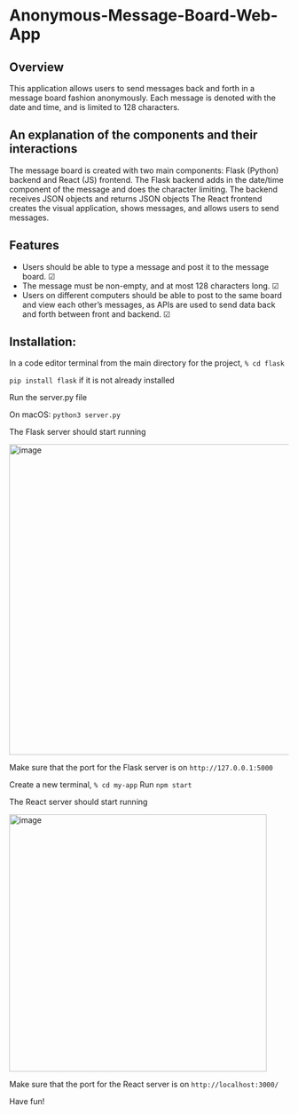 # Anonymous-Message-Board-Web-App
 
## Overview

This application allows users to send messages back and forth in a message board fashion anonymously.
Each message is denoted with the date and time, and is limited to 128 characters.


## An explanation of the components and their interactions

The message board is created with two main components: Flask (Python) backend and React (JS) frontend.
The Flask backend adds in the date/time component of the message and does the character limiting. The backend receives JSON objects  and returns JSON objects
The React frontend creates the visual application, shows messages, and allows users to send messages.



## Features
- Users should be able to type a message and post it to the message board. &#x2611;
- The message must be non-empty, and at most 128 characters long. &#x2611;
- Users on different computers should be able to post to the same board and view each other’s messages, as APIs are used to send data back and forth between front and backend. &#x2611;


## Installation:

In a code editor terminal from the main directory for the project, `% cd flask`

`pip install flask` if it is not already installed

Run the server.py file

On macOS: `python3 server.py`

The Flask server should start running

<img width="560" alt="image" src="https://github.com/apric0ts/Anonymous-Message-Board/assets/69058754/5a4045fe-e9d3-4638-8a6c-27d4d02dca9f">

Make sure that the port for the Flask server is on `http://127.0.0.1:5000`


Create a new terminal, `% cd my-app`
Run `npm start`

The React server should start running

<img width="464" alt="image" src="https://github.com/apric0ts/Anonymous-Message-Board/assets/69058754/523a8f4f-5f27-47cf-a6c4-f2bcefa3928d">

Make sure that the port for the React server is on `http://localhost:3000/`

Have fun!


